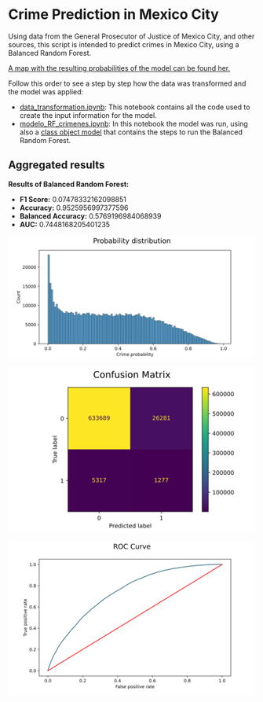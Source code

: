 # Crime Prediction in Mexico City

Using data from the General Prosecutor of Justice of Mexico City, and other sources, this script is intended to predict crimes in Mexico City, using a Balanced Random Forest. 

[A map with the resulting probabilities of the model can be found her.](http://fjmadrigal.pythonanywhere.com/)

Follow this order to see a step by step how the data was transformed and the model was applied:

- [data_transformation.ipynb](https://github.com/madrigal2090/crime_prediction/blob/main/data_transformation.ipynb): This notebook contains all the code used to create the input information for the model.
- [modelo_RF_crimenes.ipynb](https://github.com/madrigal2090/crime_prediction/blob/main/modelo_RF_crimenes.ipynb): In this notebook the model was run, using also a [class object model](https://github.com/madrigal2090/crime_prediction/blob/main/apply_brf.py) that contains the steps to run the Balanced Random Forest.

## Aggregated results

**Results of Balanced Random Forest:**

   - **F1 Score:** 0.07478332162098851
   - **Accuracy:** 0.9525956997377596
   - **Balanced Accuracy:** 0.5769196984068939
   - **AUC:** 0.7448168205401235

![Probability Distribution](https://github.com/madrigal2090/crime_prediction/blob/main/figures/prob_dist/prob_dist_.svg)

![Confusion matrix](https://github.com/madrigal2090/crime_prediction/blob/main/figures/conf_matrix/conf_matrix_.svg)

![ROC Curve](https://github.com/madrigal2090/crime_prediction/blob/main/figures/roc_curve/roc_curve_.svg)


